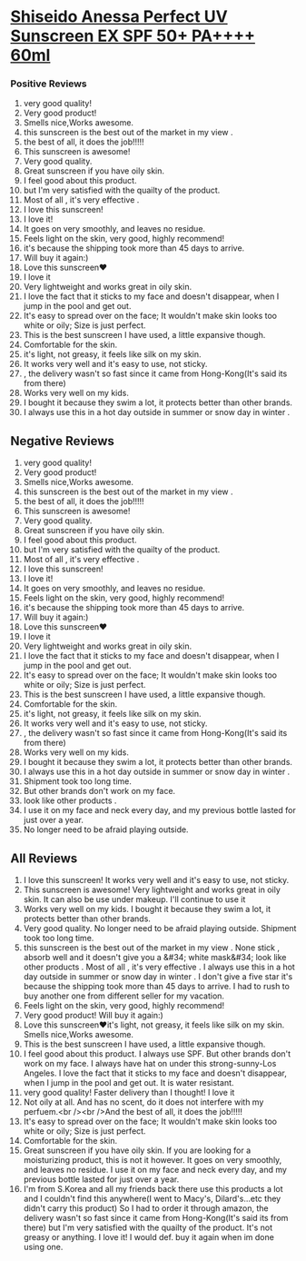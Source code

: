 # [Shiseido Anessa Perfect UV Sunscreen EX SPF 50+ PA++++ 60ml](https://products.checkmycream.com/products/Shiseido-Anessa-Perfect-UV-Sunscreen-EX-SPF-50+-PA++++-60ml.html)

### Positive Reviews

<ol>
      <li>very good quality!</li>
      <li>Very good product!</li>
      <li>Smells nice,Works awesome.</li>
      <li>this sunscreen is the best out of the market in my view .</li>
      <li>the best of all, it does the job!!!!!</li>
      <li>This sunscreen is awesome!  </li>
      <li>Very good quality.</li>
      <li>Great sunscreen if you have oily skin.  </li>
      <li>I feel good about this product.  </li>
      <li>but I&#x27;m very satisfied with the quailty of the product.</li>
      <li>Most of all , it&#x27;s very effective .</li>
      <li>I love this sunscreen!</li>
      <li>I love it!</li>
      <li>It goes on very smoothly, and leaves no residue.  </li>
      <li>Feels light on the skin, very good, highly recommend!</li>
      <li>it&#x27;s because the shipping took more than 45 days to arrive.</li>
      <li>Will buy it again:)</li>
      <li>Love this sunscreen❤</li>
      <li>I love it</li>
      <li>Very lightweight and works great in oily skin.</li>
      <li>I love the fact that it sticks to my face and doesn&#x27;t disappear, when I jump in the pool and get out.</li>
      <li>It&#x27;s easy to spread over on the face; It wouldn&#x27;t make skin looks too white or oily; Size is just perfect.</li>
      <li>This is the best sunscreen I have used, a little expansive though.</li>
      <li>Comfortable for the skin.</li>
      <li>️it&#x27;s light, not greasy, it feels like silk on my skin.</li>
      <li>It works very well and it&#x27;s easy to use, not sticky.</li>
      <li>, the delivery wasn&#x27;t so fast since it came from Hong-Kong(It&#x27;s said its from there)</li>
      <li>Works very well on my kids.</li>
      <li>I bought it because they swim a lot, it protects better than other brands.</li>
      <li>I always use this in a hot day outside in summer or snow day in winter .</li>
</ol>


<h2>Negative Reviews</h2>
<ol>
<li> very good quality!</li>
<li> Very good product!</li>
<li> Smells nice,Works awesome.</li>
<li> this sunscreen is the best out of the market in my view .</li>
<li> the best of all, it does the job!!!!!</li>
<li> This sunscreen is awesome!  </li>
<li> Very good quality.</li>
<li> Great sunscreen if you have oily skin.  </li>
<li> I feel good about this product.  </li>
<li> but I&#x27;m very satisfied with the quailty of the product.</li>
<li> Most of all , it&#x27;s very effective .</li>
<li> I love this sunscreen!</li>
<li> I love it!</li>
<li> It goes on very smoothly, and leaves no residue.  </li>
<li> Feels light on the skin, very good, highly recommend!</li>
<li> it&#x27;s because the shipping took more than 45 days to arrive.</li>
<li> Will buy it again:)</li>
<li> Love this sunscreen❤</li>
<li> I love it</li>
<li> Very lightweight and works great in oily skin.</li>
<li> I love the fact that it sticks to my face and doesn&#x27;t disappear, when I jump in the pool and get out.</li>
<li> It&#x27;s easy to spread over on the face; It wouldn&#x27;t make skin looks too white or oily; Size is just perfect.</li>
<li> This is the best sunscreen I have used, a little expansive though.</li>
<li> Comfortable for the skin.</li>
<li> ️it&#x27;s light, not greasy, it feels like silk on my skin.</li>
<li> It works very well and it&#x27;s easy to use, not sticky.</li>
<li> , the delivery wasn&#x27;t so fast since it came from Hong-Kong(It&#x27;s said its from there)</li>
<li> Works very well on my kids.</li>
<li> I bought it because they swim a lot, it protects better than other brands.</li>
<li> I always use this in a hot day outside in summer or snow day in winter .</li>
<li> Shipment took too long time.</li>
<li> But other brands don&#x27;t work on my face.  </li>
<li> look like other products .</li>
<li> I use it on my face and neck every day, and my previous bottle lasted for just over a year.</li>
<li> No longer need to be afraid playing outside.</li>
</ol>

<h2>All Reviews</h2>

<ol>
    <li> I love this sunscreen! It works very well and it&#x27;s easy to use, not sticky.</li>
    <li> This sunscreen is awesome!  Very lightweight and works great in oily skin. It can also be use under makeup. I&#x27;ll continue to use it</li>
    <li> Works very well on my kids. I bought it because they swim a lot, it protects better than other brands.</li>
    <li> Very good quality. No longer need to be afraid playing outside. Shipment took too long time.</li>
    <li> this sunscreen is the best out of the market in my view . None stick  , absorb well and it doesn&#x27;t give you a &amp;#34; white mask&amp;#34; look like other products . Most of all , it&#x27;s very effective . I always use this in a hot day outside in summer or snow day in winter . I don&#x27;t give a five star it&#x27;s because the shipping took more than 45 days to arrive. I had to rush to buy another one from different seller for my vacation.</li>
    <li> Feels light on the skin, very good, highly recommend!</li>
    <li> Very good product! Will buy it again:)</li>
    <li> Love this sunscreen❤️it&#x27;s light, not greasy, it feels like silk on my skin. Smells nice,Works awesome.</li>
    <li> This is the best sunscreen I have used, a little expansive though.</li>
    <li> I feel good about this product.  I always use SPF.  But other brands don&#x27;t work on my face.  I always have hat on under this strong-sunny-Los Angeles. I love the fact that it sticks to my face and doesn&#x27;t disappear, when I jump in the pool and get out. It is water resistant.</li>
    <li> very good quality! Faster delivery than I thought! I love it</li>
    <li> Not oily at all. And has no scent, do it does not interfere with my perfuem.&lt;br /&gt;&lt;br /&gt;And the best of all, it does the job!!!!!</li>
    <li> It&#x27;s easy to spread over on the face; It wouldn&#x27;t make skin looks too white or oily; Size is just perfect.</li>
    <li> Comfortable for the skin.</li>
    <li> Great sunscreen if you have oily skin.  If you are looking for a moisturizing product, this is not it however.  It goes on very smoothly, and leaves no residue.  I use it on my face and neck every day, and my previous bottle lasted for just over a year.</li>
    <li> I&#x27;m from S.Korea and all my friends back there use this products a lot and I couldn&#x27;t find this anywhere(I went to Macy&#x27;s, Dilard&#x27;s...etc they didn&#x27;t carry this product) So I had to order it through amazon, the delivery wasn&#x27;t so fast since it came from Hong-Kong(It&#x27;s said its from there) but I&#x27;m very satisfied with the quailty of the product. It&#x27;s not greasy or anything. I love it! I would def. buy it again when im done using one.</li>
</ol>




